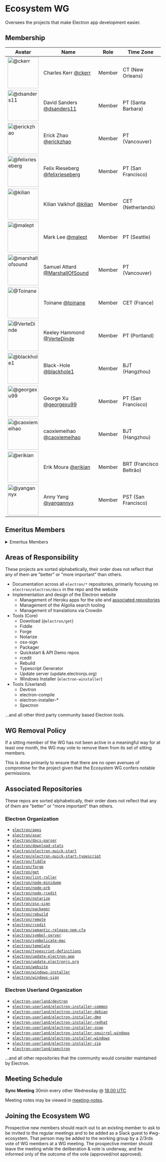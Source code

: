 # Ecosystem WG

Oversees the projects that make Electron app development easier.

## Membership

| Avatar | Name | Role | Time Zone |
| -------------------------------------------|----------------------|----------------------------| -------- |
| <img src="https://github.com/ckerr.png" width=100 alt="@ckerr">  | Charles Kerr [@ckerr](https://github.com/ckerr) | Member | CT (New Orleans) |
| <img src="https://github.com/dsanders11.png" width=100 alt="@dsanders11">  | David Sanders [@dsanders11](https://github.com/dsanders11) | Member | PT (Santa Barbara) |
| <img src="https://github.com/erickzhao.png" width=100 alt="@erickzhao">  | Erick Zhao [@erickzhao](https://github.com/erickzhao) | Member | PT (Vancouver) |
| <img src="https://github.com/felixrieseberg.png" width=100 alt="@felixrieseberg">  | Felix Rieseberg [@felixrieseberg](https://github.com/felixrieseberg) | Member | PT (San Francisco) |
| <img src="https://github.com/kilian.png" width=100 alt="@kilian">  | Kilian Valkhof [@kilian](https://github.com/kilian) | Member | CET (Netherlands) |
| <img src="https://github.com/malept.png" width=100 alt="@malept">  | Mark Lee [@malept](https://github.com/malept) | Member | PT (Seattle) |
| <img src="https://github.com/marshallofsound.png" width=100 alt="@marshallofsound">  | Samuel Attard [@MarshallOfSound](https://github.com/marshallofsound) | Member | PT (Vancouver) |
| <img src="https://github.com/Toinane.png" width=100 alt="@Toinane">  | Toinane [@toinane](https://github.com/toinane) | Member | CET (France) |
| <img src="https://github.com/VerteDinde.png" width=100 alt="@VerteDinde">  | Keeley Hammond [@VerteDinde](https://github.com/VerteDinde) | Member | PT (Portland) |
| <img src="https://github.com/blackhole1.png" width=100 alt="@blackhole1">  | Black-Hole [@blackhole1](https://github.com/blackhole1) | Member | BJT (Hangzhou) |
| <img src="https://github.com/georgexu99.png" width=100 alt="@georgexu99">  | George Xu [@georgexu99](https://github.com/georgexu99) | Member | PT (San Francisco) |
| <img src="https://github.com/caoxiemeihao.png" width=100 alt="@caoxiemeihao">  | caoxiemeihao  [@caoxiemeihao](https://github.com/caoxiemeihao) | Member | BJT (Hangzhou) |
| <img src="https://github.com/erikian.png" width=100 alt="@erikian">  | Erik Moura  [@erikian](https://github.com/erikian) | Member | BRT (Francisco Beltrão) |
| <img src="https://github.com/yangannyx.png" width=100 alt="@yangannyx">  | Anny Yang  [@yangannyx](https://github.com/yangannyx) | Member | PST (San Francisco) |

## Emeritus Members

<details>
  <summary>Emeritus Members</summary>

  | Avatar | Name | Role | Time Zone |
  | -------------------------------------------|----------------------|----------------------------| -------- |
  | <img src="https://github.com/molant.png" width=100 alt="@molant"> | Antón Molleda [@molant](https://github.com/molant) | Chair | PT (Seattle) |
  | <img src="https://github.com/sofianguy.png" width=100 alt="@sofianguy"> | Sofia Nguy [@sofianguy](https://github.com/sofianguy) | Member | PT (San Francisco) |
  | <img src="https://github.com/vhashimotoo.png" width=100 alt="@vhashimotoo"> | Vlad Hashimoto [@vhashimotoo](https://github.com/vhashimotoo) | Chair | CET (Germany, Frankfurt am Main) |
  | <img src="https://github.com/bandantonio.png" width=100 alt="@bandantonio"> | Anton Zolotukhin [@bandantonio](https://github.com/bandantonio) | Observer (until December 2020) | EET (Kharkov) |
  | <img src="https://github.com/shiftkey.png" width=100 alt="@shiftkey"> | Brendan Forster [@shiftkey](https://github.com/shiftkey) | Member | AT (Canada) |
  | <img src="https://github.com/miniak.png" width=100 alt="@miniak"> | Milan Burda [@miniak](https://github.com/miniak) | Member | CET (Prague) |
  | <img src="https://github.com/nitsakh.png" width=100 alt="@nitsakh"> | Nitish Sakhawalkar [@nitsakh](https://github.com/nitsakh) | Member | PT (San Francisco) |
</details>

## Areas of Responsibility

These projects are sorted alphabetically, their order does not reflect that any of them are "better" or "more important" than others.

* Documentation across all `electron/*` repositories, primarily focusing on `electron/electron/docs` in the repo and the website
* Implementation and design of the Electron website
  * Management of Heroku apps for the site and [associated repositories](#associated-repositories)
  * Management of the Algolia search tooling
  * Management of translations via Crowdin
* Tools (Core)
  * Download (`@electron/get`)
  * Fiddle
  * Forge
  * Notarize
  * osx-sign
  * Packager
  * Quickstart & API Demo repos
  * rcedit
  * Rebuild
  * Typescript Generator
  * Update server (update.electronjs.org)
  * Windows Installer (`electron-winstaller`)
* Tools (Userland)
  * Devtron
  * electron-compile
  * electron-installer-\*
  * Spectron

...and all other third party community based Electron tools.

## WG Removal Policy

If a sitting member of the WG has not been active in a meaningful way for at least one month, the WG may vote to remove them from its set of sitting members.

This is done primarily to ensure that there are no open avenues of compromise for the project given that the Ecosystem WG confers notable permissions.

## Associated Repositories

These repos are sorted alphabetically, their order does not reflect that any of them are "better" or "more important" than others.

### Electron Organization

* [`electron/apps`](https://github.com/electron/apps)
* [`electron/asar`](https://github.com/electron/asar)
* [`electron/docs-parser`](https://github.com/electron/docs-parser)
* [`electron/download-stats`](https://github.com/electron/download-stats)
* [`electron/electron-quick-start`](https://github.com/electron/electron-quick-start)
* [`electron/electron-quick-start-typescript`](https://github.com/electron/electron-quick-start-typescript)
* [`electron/fiddle`](https://github.com/electron/fiddle)
* [`electron/forge`](https://github.com/electron/forge)
* [`electron/get`](https://github.com/electron/get)
* [`electron/lint-roller`](https://github.com/electron/lint-roller)
* [`electron/node-minidump`](https://github.com/electron/node-minidump)
* [`electron/node-orb`](https://github.com/electron/node-orb)
* [`electron/node-rcedit`](https://github.com/electron/node-rcedit)
* [`electron/notarize`](https://github.com/electron/notarize)
* [`electron/osx-sign`](https://github.com/electron/osx-sign)
* [`electron/packager`](https://github.com/electron/packager)
* [`electron/rebuild`](https://github.com/electron/rebuild)
* [`electron/remote`](https://github.com/electron/remote)
* [`electron/rcedit`](https://github.com/electron/rcedit)
* [`electron/semantic-release-npm-cfa`](https://github.com/electron/semantic-release-npm-cfa)
* [`electron/symbol-server`](https://github.com/electron/symbol-server)
* [`electron/symbolicate-mac`](https://github.com/electron/symbolicate-mac)
* [`electron/template`](https://github.com/electron/template)
* [`electron/typescript-definitions`](https://github.com/electron/typescript-definitions)
* [`electron/update-electron-app`](https://github.com/electron/update-electron-app)
* [`electron/update.electronjs.org`](https://github.com/electron/update.electronjs.org)
* [`electron/website`](https://github.com/electron/website)
* [`electron/windows-installer`](https://github.com/electron/windows-installer)
* [`electron/windows-sign`](https://github.com/electron/windows-sign)

### Electron Userland Organization

* [`electron-userland/devtron`](https://github.com/electron/devtron)
* [`electron-userland/electron-installer-common`](https://github.com/electron-userland/electron-installer-common)
* [`electron-userland/electron-installer-debian`](https://github.com/electron-userland/electron-installer-debian)
* [`electron-userland/electron-installer-dmg`](https://github.com/electron-userland/electron-installer-dmg)
* [`electron-userland/electron-installer-redhat`](https://github.com/electron-userland/electron-installer-redhat)
* [`electron-userland/electron-installer-snap`](https://github.com/electron-userland/electron-installer-snap)
* [`electron-userland/electron-installer-squirrel-windows`](https://github.com/electron-userland/electron-installer-squirrel-windows)
* [`electron-userland/electron-installer-windows`](https://github.com/electron-userland/electron-installer-windows)
* [`electron-userland/electron-installer-zip`](https://github.com/electron-userland/electron-installer-zip)
* [`electron-userland/spectron`](https://github.com/electron/spectron)

...and all other repositories that the community would consider maintained by Electron.

## Meeting Schedule

**Sync Meeting** 30min every other Wednesday @ [18:00 UTC](https://duckduckgo.com/?q=18%3A00+UTC&ia=answer)

Meeting notes may be viewed in [meeting-notes](meeting-notes).

## Joining the Ecosystem WG

Prospective new members should reach out to an existing member to ask to be invited to the regular meetings and to be added as a Slack guest to #wg-ecosystem. That person may be added to the working group by a 2/3rds vote of WG members at a WG meeting. The prospective member should leave the meeting while the deliberation & vote is underway, and be informed only of the outcome of the vote (approved/not approved).
